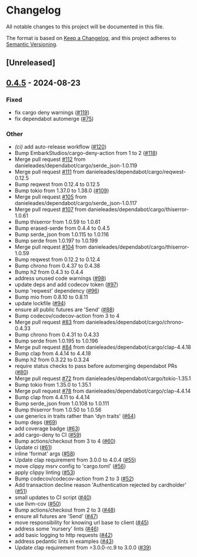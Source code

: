 # Changelog
All notable changes to this project will be documented in this file.

The format is based on [Keep a Changelog](https://keepachangelog.com/en/1.0.0/),
and this project adheres to [Semantic Versioning](https://semver.org/spec/v2.0.0.html).

## [Unreleased]

## [0.4.5](https://github.com/danieleades/monzo-lib/compare/v0.4.4...v0.4.5) - 2024-08-23

### Fixed
- fix cargo deny warnings ([#119](https://github.com/danieleades/monzo-lib/pull/119))
- fix dependabot automerge ([#75](https://github.com/danieleades/monzo-lib/pull/75))

### Other
- *(ci)* add auto-release workflow ([#120](https://github.com/danieleades/monzo-lib/pull/120))
- Bump EmbarkStudios/cargo-deny-action from 1 to 2 ([#118](https://github.com/danieleades/monzo-lib/pull/118))
- Merge pull request [#112](https://github.com/danieleades/monzo-lib/pull/112) from danieleades/dependabot/cargo/serde_json-1.0.119
- Merge pull request [#111](https://github.com/danieleades/monzo-lib/pull/111) from danieleades/dependabot/cargo/reqwest-0.12.5
- Bump reqwest from 0.12.4 to 0.12.5
- Bump tokio from 1.37.0 to 1.38.0 ([#109](https://github.com/danieleades/monzo-lib/pull/109))
- Merge pull request [#105](https://github.com/danieleades/monzo-lib/pull/105) from danieleades/dependabot/cargo/serde_json-1.0.117
- Merge pull request [#107](https://github.com/danieleades/monzo-lib/pull/107) from danieleades/dependabot/cargo/thiserror-1.0.61
- Bump thiserror from 1.0.59 to 1.0.61
- Bump erased-serde from 0.4.4 to 0.4.5
- Bump serde_json from 1.0.115 to 1.0.116
- Bump serde from 1.0.197 to 1.0.199
- Merge pull request [#104](https://github.com/danieleades/monzo-lib/pull/104) from danieleades/dependabot/cargo/thiserror-1.0.59
- Bump reqwest from 0.12.2 to 0.12.4
- Bump chrono from 0.4.37 to 0.4.38
- Bump h2 from 0.4.3 to 0.4.4
- address unused code warnings ([#98](https://github.com/danieleades/monzo-lib/pull/98))
- update deps and add codecov token ([#97](https://github.com/danieleades/monzo-lib/pull/97))
- bump 'reqwest' dependency ([#96](https://github.com/danieleades/monzo-lib/pull/96))
- Bump mio from 0.8.10 to 0.8.11
- update lockfile ([#94](https://github.com/danieleades/monzo-lib/pull/94))
- ensure all public futures are 'Send' ([#88](https://github.com/danieleades/monzo-lib/pull/88))
- Bump codecov/codecov-action from 3 to 4
- Merge pull request [#83](https://github.com/danieleades/monzo-lib/pull/83) from danieleades/dependabot/cargo/chrono-0.4.33
- Bump chrono from 0.4.31 to 0.4.33
- Bump serde from 1.0.195 to 1.0.196
- Merge pull request [#84](https://github.com/danieleades/monzo-lib/pull/84) from danieleades/dependabot/cargo/clap-4.4.18
- Bump clap from 4.4.14 to 4.4.18
- Bump h2 from 0.3.22 to 0.3.24
- require status checks to pass before automerging dependabot PRs ([#80](https://github.com/danieleades/monzo-lib/pull/80))
- Merge pull request [#72](https://github.com/danieleades/monzo-lib/pull/72) from danieleades/dependabot/cargo/tokio-1.35.1
- Bump tokio from 1.35.0 to 1.35.1
- Merge pull request [#78](https://github.com/danieleades/monzo-lib/pull/78) from danieleades/dependabot/cargo/clap-4.4.14
- Bump clap from 4.4.11 to 4.4.14
- Bump serde_json from 1.0.108 to 1.0.111
- Bump thiserror from 1.0.50 to 1.0.56
- use generics in traits rather than 'dyn traits' ([#64](https://github.com/danieleades/monzo-lib/pull/64))
- bump deps ([#69](https://github.com/danieleades/monzo-lib/pull/69))
- add coverage badge ([#63](https://github.com/danieleades/monzo-lib/pull/63))
- add cargo-deny to CI ([#59](https://github.com/danieleades/monzo-lib/pull/59))
- Bump actions/checkout from 3 to 4 ([#60](https://github.com/danieleades/monzo-lib/pull/60))
- Update ci ([#61](https://github.com/danieleades/monzo-lib/pull/61))
- inline 'format' args ([#58](https://github.com/danieleades/monzo-lib/pull/58))
- Update clap requirement from 3.0.0 to 4.0.4 ([#55](https://github.com/danieleades/monzo-lib/pull/55))
- move clippy msrv config to 'cargo.toml' ([#56](https://github.com/danieleades/monzo-lib/pull/56))
- apply clippy linting ([#53](https://github.com/danieleades/monzo-lib/pull/53))
- Bump codecov/codecov-action from 2 to 3 ([#52](https://github.com/danieleades/monzo-lib/pull/52))
- Add transaction decline reason 'Authentication rejected by cardholder' ([#51](https://github.com/danieleades/monzo-lib/pull/51))
- small updates to CI script ([#40](https://github.com/danieleades/monzo-lib/pull/40))
- use llvm-cov ([#50](https://github.com/danieleades/monzo-lib/pull/50))
- Bump actions/checkout from 2 to 3 ([#48](https://github.com/danieleades/monzo-lib/pull/48))
- ensure all futures are 'Send' ([#47](https://github.com/danieleades/monzo-lib/pull/47))
- move responsibility for knowing url base to client ([#45](https://github.com/danieleades/monzo-lib/pull/45))
- address some 'nursery' lints ([#46](https://github.com/danieleades/monzo-lib/pull/46))
- add basic logging to http requests ([#42](https://github.com/danieleades/monzo-lib/pull/42))
- address pedantic lints in examples ([#43](https://github.com/danieleades/monzo-lib/pull/43))
- Update clap requirement from =3.0.0-rc.9 to 3.0.0 ([#39](https://github.com/danieleades/monzo-lib/pull/39))
